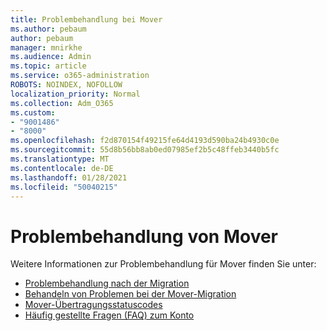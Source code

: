 ```yaml
---
title: Problembehandlung bei Mover
ms.author: pebaum
author: pebaum
manager: mnirkhe
ms.audience: Admin
ms.topic: article
ms.service: o365-administration
ROBOTS: NOINDEX, NOFOLLOW
localization_priority: Normal
ms.collection: Adm_O365
ms.custom:
- "9001486"
- "8000"
ms.openlocfilehash: f2d870154f49215fe64d4193d590ba24b4930c0e
ms.sourcegitcommit: 55d8b56bb8ab0ed07985ef2b5c48ffeb3440b5fc
ms.translationtype: MT
ms.contentlocale: de-DE
ms.lasthandoff: 01/28/2021
ms.locfileid: "50040215"
---
```

# <a name="mover-troubleshooting"></a>Problembehandlung von Mover

Weitere Informationen zur Problembehandlung für Mover finden Sie unter:

- [Problembehandlung nach der Migration](https://docs.microsoft.com/sharepointmigration/mover-post-migration-troubleshooting)  
- [Behandeln von Problemen bei der Mover-Migration](https://docs.microsoft.com/sharepointmigration/mover-error-faq)  
- [Mover-Übertragungsstatuscodes](https://docs.microsoft.com/sharepointmigration/mover-transfer-status-codes)
- [Häufig gestellte Fragen (FAQ) zum Konto](https://docs.microsoft.com/sharepointmigration/mover-account-faq)
